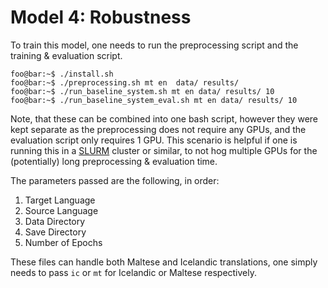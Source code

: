 # Model 4: Robustness

To train this model, one needs to run the preprocessing script and the training & evaluation script. 
```console
foo@bar:~$ ./install.sh
foo@bar:~$ ./preprocessing.sh mt en  data/ results/ 
foo@bar:~$ ./run_baseline_system.sh mt en data/ results/ 10
foo@bar:~$ ./run_baseline_system_eval.sh mt en data/ results/ 10
```

Note, that these can be combined into one bash script, however they were kept separate as the preprocessing does not require any GPUs, and the evaluation script only requires 1 GPU. This scenario is helpful if one is running this in a [SLURM](https://slurm.schedmd.com/documentation.html) cluster or similar, to not hog multiple GPUs for the (potentially) long preprocessing & evaluation time. 

The parameters passed are the following, in order:

1. Target Language
2. Source Language
3. Data Directory
4. Save Directory
5. Number of Epochs

These files can handle both Maltese and Icelandic translations, one simply needs to pass `ic` or `mt` for Icelandic or Maltese respectively.